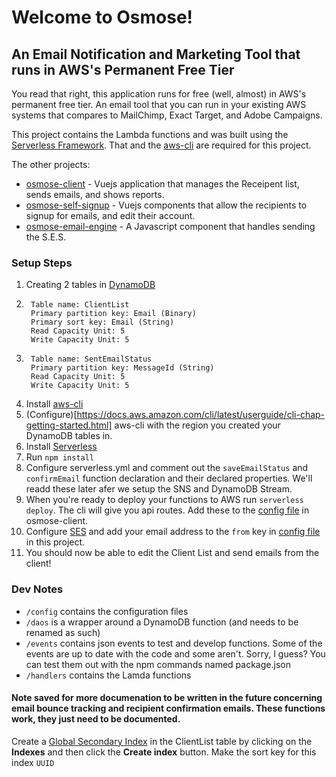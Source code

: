 # Welcome to Osmose!
## An Email Notification and Marketing Tool that runs in AWS's Permanent Free Tier

You read that right, this application runs for free (well, almost) in AWS's permanent free tier. An email tool that you can run in your existing AWS systems that compares to MailChimp, Exact Target, and Adobe Campaigns.

This project contains the Lambda functions and was built using the [Serverless Framework](https://serverless.com/). That and the [aws-cli](https://aws.amazon.com/cli/) are required for this project.

The other projects:
* [osmose-client](https://github.com/OpenSourceMarketingServiceOrg/osmose-client/tree/dev) - Vuejs application that manages the Receipent list, sends emails, and shows reports.
* [osmose-self-signup](https://github.com/OpenSourceMarketingServiceOrg/osmose-self-signup) - Vuejs components that allow the recipients to signup for emails, and edit their account.
* [osmose-email-engine](https://github.com/OpenSourceMarketingServiceOrg/osmose-email-engine) - A Javascript component that handles sending the S.E.S.

### Setup Steps

1. Creating 2 tables in [DynamoDB](https://docs.aws.amazon.com/amazondynamodb/latest/developerguide/Introduction.html)
  1. ```
      Table name: ClientList
      Primary partition key: Email (Binary)
      Primary sort key: Email (String) 
      Read Capacity Unit: 5
      Write Capacity Unit: 5
     ``` 
  2. ```
      Table name: SentEmailStatus
      Primary partition key: MessageId (String)
      Read Capacity Unit: 5
      Write Capacity Unit: 5  
     ```
2. Install [aws-cli](https://docs.aws.amazon.com/cli/latest/userguide/installing.html)
3. (Configure)[https://docs.aws.amazon.com/cli/latest/userguide/cli-chap-getting-started.html] aws-cli with the region you created your DynamoDB tables in.
4. Install [Serverless](https://serverless.com/)
5. Run `npm install`
6. Configure serverless.yml and comment out the `saveEmailStatus` and `confirmEmail` function declaration and their declared properties. We'll readd these later afer we setup the SNS and DynamoDB Stream.
7. When you're ready to deploy your functions to AWS run `serverless deploy`. The cli will give you api routes. Add these to the [config file](https://github.com/OpenSourceMarketingServiceOrg/osmose-client/blob/dev/config/osmose.js) in osmose-client.
2. Configure [SES](https://docs.aws.amazon.com/ses/latest/DeveloperGuide/getting-started.html) and add your email address to the `from` key in [config file](https://github.com/OpenSourceMarketingServiceOrg/osmose-serverless/blob/dev/config/osmose.js) in this project.
3. You should now be able to edit the Client List and send emails from the client!

### Dev Notes

* `/config` contains the configuration files
* `/daos` is a wrapper around a DynamoDB function (and needs to be renamed as such)
* `/events` contains json events to test and develop functions. Some of the events are up to date with the code and some aren't. Sorry, I guess? You can test them out with the npm commands named package.json
* `/handlers` contains the Lamda functions









#### Note saved for more documenation to be written in the future concerning email bounce tracking and recipient confirmation emails. These functions work, they just need to be documented.
Create a [Global Secondary Index](https://docs.aws.amazon.com/amazondynamodb/latest/developerguide/GSI.OnlineOps.html) in the ClientList table by clicking on the **Indexes** and then click the **Create index** button. Make the sort key for this index `UUID`

